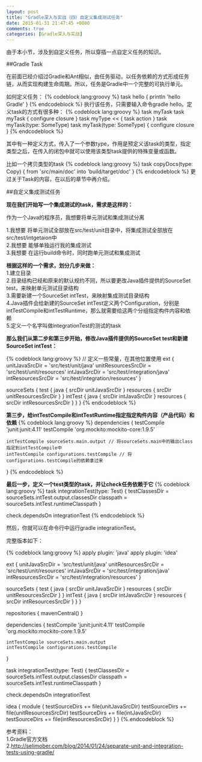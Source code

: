 ```yaml
---
layout: post
title: "Gradle深入与实战（四）自定义集成测试任务"
date: 2015-01-31 21:47:45 +0800
comments: true
categories: [Gradle深入与实战]
---
```

由于本小节，涉及到自定义任务，所以穿插一点自定义任务的知识。

##Gradle Task

在前面已经介绍过Gradle和Ant相似，由任务驱动，以任务依赖的方式形成任务链，从而实现构建生命周期。所以，任务是Gradle中一个完整的可执行单元。

如何定义任务：
{% codeblock lang:groovy %}
task hello {
    println 'hello Gradle'
}
{% endcodeblock %}
执行该任务，只需要输入命令gradle hello。定义task的方式有很多种：
{% codeblock lang:groovy %}
task myTask
task myTask { configure closure }
task myType << { task action }
task myTask(type: SomeType)
task myTask(type: SomeType) { configure closure }
{% endcodeblock %}

其中有一种定义方式，传入了一个参数type，作用是预定义该task的类型，指定类型之后，在传入的闭包中就可以使用该类型task提供的特殊变量或函数。

比如一个拷贝类型的task
{% codeblock lang:groovy %}
task copyDocs(type: Copy) {
    from 'src/main/doc'
    into 'build/target/doc'
}
{% endcodeblock %}
更过关于Task的内容，在以后的章节中再介绍。

##自定义集成测试任务

**现在我们开始写一个集成测试的task，需求是这样的：**

作为一个Java的程序员，我想要将单元测试和集成测试分离

1.我想要 将单元测试全部放在src/test/unit目录中，将集成测试全部放在src/test/intgetaion中     
2.我想要 能够单独运行我的集成测试    
3.我想要 在运行build命令时，同时跑单元测试和集成测试   


**根据这样的一个需求，划分几步来做：**   
1.建立目录    
2.目录结构已经和原来的默认规约不同，所以要更改Java插件提供的SourceSet test，来映射单元测试目录结构    
3.需要新建一个SourceSet intTest，来映射集成测试目录结构    
4.Java插件会给新建的SourceSet intTest定义两个Configuration，分别是intTestCompile和intTestRuntime，那么就需要给这两个分组指定构件内容和依赖    
5.定义一个名字叫做integrationTest的测试的task

**那么我们从第二步和第三步开始，修改Java插件提供的SourceSet test和新建SourceSet intTest：**

{% codeblock lang:groovy %}
// 定义一些常量，在其他位置使用
ext {
    unitJavaSrcDir = 'src/test/unit/java'
    unitResourcesSrcDir = 'src/test/unit/resources'
    intJavaSrcDir = 'src/test/integration/java'
    intResourcesSrcDir = 'src/test/integration/resources'
}

sourceSets {
    test {
        java {
            srcDir unitJavaSrcDir
        }
        resources {
            srcDir unitResourcesSrcDir
        }
    }
    intTest {
        java {
            srcDir intJavaSrcDir
        }
        resources {
            srcDir intResourcesSrcDir
        }
    }
}
{% endcodeblock %}

**第三步，给intTestCompile和intTestRuntime指定指定构件内容（产品代码）和依赖**
{% codeblock lang:groovy %}
dependencies {
    testCompile 'junit:junit:4.11'
    testCompile 'org.mockito:mockito-core:1.9.5'

    intTestCompile sourceSets.main.output // 将sourceSets.main中的输出class指定到intTestCompile中
    intTestCompile configurations.testCompile // 将configurations.testCompile的依赖拿过来
}
{% endcodeblock %}

**最后一步，定义一个test类型的task，并让check任务依赖于它**
{% codeblock lang:groovy %}
task integrationTest(type: Test) {
    testClassesDir = sourceSets.intTest.output.classesDir
    classpath = sourceSets.intTest.runtimeClasspath
}

check.dependsOn integrationTest
{% endcodeblock %}

然后，你就可以在命令行中运行gradle integrationTest。

完整版本如下：

{% codeblock lang:groovy %}
apply plugin: 'java'
apply plugin: 'idea'

ext {
    unitJavaSrcDir = 'src/test/unit/java'
    unitResourcesSrcDir = 'src/test/unit/resources'
    intJavaSrcDir = 'src/test/integration/java'
    intResourcesSrcDir = 'src/test/integration/resources'
}

sourceSets {
    test {
        java {
            srcDir unitJavaSrcDir
        }
        resources {
            srcDir unitResourcesSrcDir
        }
    }
    intTest {
        java {
            srcDir intJavaSrcDir
        }
        resources {
            srcDir intResourcesSrcDir
        }
    }
}

repositories {
    mavenCentral()
}

dependencies {
    testCompile 'junit:junit:4.11'
    testCompile 'org.mockito:mockito-core:1.9.5'

    intTestCompile sourceSets.main.output
    intTestCompile configurations.testCompile
}

task integrationTest(type: Test) {
    testClassesDir = sourceSets.intTest.output.classesDir
    classpath = sourceSets.intTest.runtimeClasspath
}

check.dependsOn integrationTest

idea {
    module {
        testSourceDirs += file(unitJavaSrcDir)
        testSourceDirs += file(unitResourcesSrcDir)
        testSourceDirs += file(intJavaSrcDir)
        testSourceDirs += file(intResourcesSrcDir)
    }
}
{% endcodeblock %}

参考资料：   
1.Gradle官方文档   
2.http://selimober.com/blog/2014/01/24/separate-unit-and-integration-tests-using-gradle/


